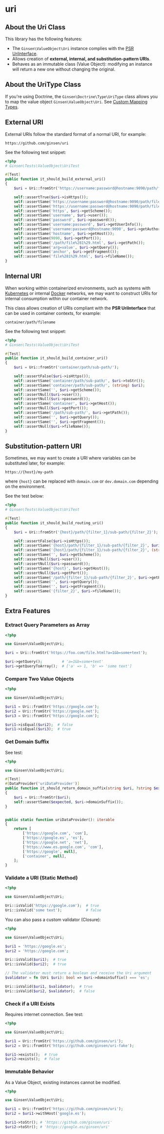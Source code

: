 # uri

## About the Uri Class

This library has the following features:

* The `Ginsen\ValueObject\Uri` instance complies with the [PSR UriInterface](https://www.php-fig.org/psr/psr-7/#35-psrhttpmessageuriinterface).
* Allows creation of **external, internal, and substitution-pattern URIs**.
* Behaves as an immutable class (Value Object): modifying an instance will return a new one without changing the original.

## About the UriType Class

If you're using Doctrine, the `Ginsen\Doctrine\Type\UriType` class allows you to map the value object 
`Ginsen\ValueObject\Uri`. See [Custom Mapping Types](https://www.doctrine-project.org/projects/doctrine-orm/en/latest/cookbook/custom-mapping-types.html).


## External URI

External URIs follow the standard format of a normal URI, for example:

```
https://github.com/ginsen/uri
```

See the following test snippet:

```php
<?php
# Ginsen\Tests\ValueObject\UriTest

#[Test]
public function it_should_build_external_uri()
{
    $uri = Uri::fromStr('https://username:password@hostname:9090/path/file%281%29.html?arg=value#anchor');

    self::assertTrue($uri->isHttps());
    self::assertSame('https://username:password@hostname:9090/path/file%281%29.html?arg=value#anchor', $uri->toStr());
    self::assertSame('https://username:password@hostname:9090/path/file%281%29.html?arg=value#anchor', (string) $uri);
    self::assertSame('https', $uri->getScheme());
    self::assertSame('username', $uri->user());
    self::assertSame('password', $uri->password());
    self::assertSame('username:password', $uri->getUserInfo());
    self::assertSame('username:password@hostname:9090', $uri->getAuthority());
    self::assertSame('hostname', $uri->getHost());
    self::assertSame(9090, $uri->getPort());
    self::assertSame('/path/file%281%29.html', $uri->getPath());
    self::assertSame('arg=value', $uri->getQuery());
    self::assertSame('anchor', $uri->getFragment());
    self::assertSame('file%281%29.html', $uri->fileName());
}
```

## Internal URI

When working within containerized environments, such as systems with [Kubernetes](https://kubernetes.io) or internal
[Docker](https://www.docker.com/) networks, we may want to construct URIs for internal consumption within our container network.

This class allows creation of URIs compliant with the **PSR UriInterface** that can be used in container contexts, for example:

```
container/path/filename
```

See the following test snippet:

```php
<?php
# Ginsen\Tests\ValueObject\UriTest

#[Test]
public function it_should_build_container_uri()
{
    $uri = Uri::fromStr('container/path/sub-path/');

    self::assertFalse($uri->isHttps());
    self::assertSame('container/path/sub-path/', $uri->toStr());
    self::assertSame('container/path/sub-path/', (string) $uri);
    self::assertSame('', $uri->getScheme());
    self::assertNull($uri->user());
    self::assertNull($uri->password());
    self::assertSame('container', $uri->getHost());
    self::assertNull($uri->getPort());
    self::assertSame('/path/sub-path/', $uri->getPath());
    self::assertSame('', $uri->getQuery());
    self::assertSame('', $uri->getFragment());
    self::assertNull($uri->fileName());
}
```

## Substitution-pattern URI

Sometimes, we may want to create a URI where variables can be substituted later, for example:

```
https://{host}/my-path
```

where `{host}` can be replaced with `domain.com` or `dev.domain.com` depending on the environment.

See the test below:

```php
<?php
# Ginsen\Tests\ValueObject\UriTest

#[Test]
public function it_should_build_routing_uri()
{
    $uri = Uri::fromStr('{host}/path/{filter_1}/sub-path/{filter_2}');

    self::assertFalse($uri->isHttps());
    self::assertSame('{host}/path/{filter_1}/sub-path/{filter_2}', $uri->toStr());
    self::assertSame('{host}/path/{filter_1}/sub-path/{filter_2}', (string) $uri);
    self::assertSame('', $uri->getScheme());
    self::assertNull($uri->user());
    self::assertNull($uri->password());
    self::assertSame('{host}', $uri->getHost());
    self::assertNull($uri->getPort());
    self::assertSame('/path/{filter_1}/sub-path/{filter_2}', $uri->getPath());
    self::assertSame('', $uri->getQuery());
    self::assertSame('', $uri->getFragment());
    self::assertSame('{filter_2}', $uri->fileName());
}
```

## Extra Features

### Extract Query Parameters as Array

```php
<?php

use Ginsen\ValueObject\Uri;

$uri = Uri::fromStr('https://foo.com/file.html?a=1&b=some+text');

$uri->getQuery();         # 'a=1&b=some+text'
$uri->getQueryToArray();  # ['a' => 1, 'b' => 'some text']
```

### Compare Two Value Objects

```php
<?php

use Ginsen\ValueObject\Uri;

$uri1 = Uri::fromStr('https://google.com');
$uri2 = Uri::fromStr('https://google.net');
$uri3 = Uri::fromStr('https://google.com');

$uri1->isEqual($uri2);  # false
$uri1->isEqual($uri3);  # true
```

### Get Domain Suffix

See test:

```php
<?php

use Ginsen\ValueObject\Uri;

#[Test]
#[DataProvider('uriDataProvider')]
public function it_should_return_domain_suffix(string $uri, ?string $expected)
{
    $uri = Uri::fromStr($uri);
    self::assertSame($expected, $uri->domainSuffix());
}


public static function uriDataProvider(): iterable
{
    return [
        ['https://google.com', 'com'],
        ['https://google.es', 'es'],
        ['https://google.net', 'net'],
        ['https://www.es.google.com', 'com'],
        ['https://google', null],
        ['container', null],
    ];
}
```

### Validate a URI (Static Method)

```php
<?php

use Ginsen\ValueObject\Uri;

Uri::isValid('https://google.com');  # true
Uri::isValid('some text');           # false
```

You can also pass a custom validator (Closure):

```php
<?php

use Ginsen\ValueObject\Uri;

$uri1 = 'https://google.es';
$uri2 = 'https://google.com';

Uri::isValid($uri1);  # true
Uri::isValid($uri2);  # true

// The validator must return a boolean and receive the Uri argument
$validator = fn (Uri $uri): bool => $uri->domainSuffix() === 'es';

Uri::isValid($uri1, $validator);  # true
Uri::isValid($uri2, $validator);  # false
```

### Check if a URI Exists

Requires internet connection. See test:

```php
<?php

use Ginsen\ValueObject\Uri;

$uri1 = Uri::fromStr('https://github.com/ginsen/uri');
$uri2 = Uri::fromStr('https://github.com/ginsen/uri-fake');

$uri1->exists();  # true
$uri2->exists();  # false
```

### Immutable Behavior

As a Value Object, existing instances cannot be modified.

```php
<?php

use Ginsen\ValueObject\Uri;

$uri1 = Uri::fromStr('https://github.com/ginsen/uri');
$uri2 = $uri1->withHost('google.es');

$uri1->toStr(); # 'https://github.com/ginsen/uri'
$uri2->toStr(); # 'https://google.es/ginsen/uri'
```
